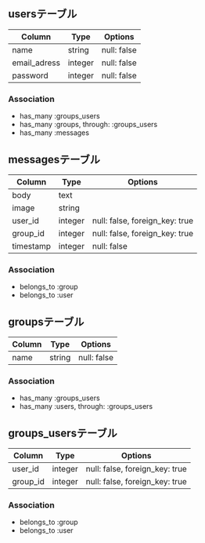 ## usersテーブル

|Column|Type|Options|
|------|----|-------|
|name|string|null: false|index: true|
|email_adress|integer|null: false|
|password|integer|null: false|

### Association
- has_many :groups_users
- has_many :groups, through: :groups_users
- has_many :messages

## messagesテーブル

|Column|Type|Options|
|------|----|-------|
|body|text|
|image|string|
|user_id|integer|null: false, foreign_key: true|
|group_id|integer|null: false, foreign_key: true|
|timestamp|integer|null: false|

### Association
- belongs_to :group
- belongs_to :user

## groupsテーブル

|Column|Type|Options|
|------|----|-------|
|name|string|null: false|

### Association
- has_many :groups_users
- has_many :users, through: :groups_users

## groups_usersテーブル

|Column|Type|Options|
|------|----|-------|
|user_id|integer|null: false, foreign_key: true|
|group_id|integer|null: false, foreign_key: true|

### Association
- belongs_to :group
- belongs_to :user